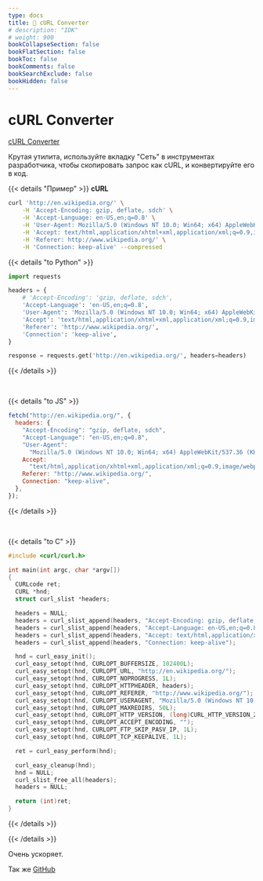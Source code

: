 ```yaml
---
type: docs
title: 🔷 cURL Converter
# description: "IDK"
# weight: 900
bookCollapseSection: false
bookFlatSection: false
bookToc: false
bookComments: false
bookSearchExclude: false
bookHidden: false
---
```


# cURL Converter

[cURL Converter](https://curlconverter.com/?nt)

Крутая утилита, используйте вкладку "Сеть" в инструментах разработчика, чтобы скопировать запрос как cURL, и конвертируйте его в код.

{{< details "Пример" >}}
**cURL**

```bash
curl 'http://en.wikipedia.org/' \
    -H 'Accept-Encoding: gzip, deflate, sdch' \
    -H 'Accept-Language: en-US,en;q=0.8' \
    -H 'User-Agent: Mozilla/5.0 (Windows NT 10.0; Win64; x64) AppleWebKit/537.36 (KHTML, like Gecko) Chrome/125.0.0.0 Safari/537.36 Edg/125.0.0.0' \
    -H 'Accept: text/html,application/xhtml+xml,application/xml;q=0.9,image/webp,*/*;q=0.8' \
    -H 'Referer: http://www.wikipedia.org/' \
    -H 'Connection: keep-alive' --compressed
```

{{< details "to Python" >}}

```python
import requests

headers = {
    # 'Accept-Encoding': 'gzip, deflate, sdch',
    'Accept-Language': 'en-US,en;q=0.8',
    'User-Agent': 'Mozilla/5.0 (Windows NT 10.0; Win64; x64) AppleWebKit/537.36 (KHTML, like Gecko) Chrome/125.0.0.0 Safari/537.36 Edg/125.0.0.0',
    'Accept': 'text/html,application/xhtml+xml,application/xml;q=0.9,image/webp,*/*;q=0.8',
    'Referer': 'http://www.wikipedia.org/',
    'Connection': 'keep-alive',
}

response = requests.get('http://en.wikipedia.org/', headers=headers)
```

{{< /details >}}

<br>

{{< details "to JS" >}}

```js
fetch("http://en.wikipedia.org/", {
  headers: {
    "Accept-Encoding": "gzip, deflate, sdch",
    "Accept-Language": "en-US,en;q=0.8",
    "User-Agent":
      "Mozilla/5.0 (Windows NT 10.0; Win64; x64) AppleWebKit/537.36 (KHTML, like Gecko) Chrome/125.0.0.0 Safari/537.36 Edg/125.0.0.0",
    Accept:
      "text/html,application/xhtml+xml,application/xml;q=0.9,image/webp,*/*;q=0.8",
    Referer: "http://www.wikipedia.org/",
    Connection: "keep-alive",
  },
});
```

{{< /details >}}

<br>

{{< details "to C" >}}

```cpp
#include <curl/curl.h>

int main(int argc, char *argv[])
{
  CURLcode ret;
  CURL *hnd;
  struct curl_slist *headers;

  headers = NULL;
  headers = curl_slist_append(headers, "Accept-Encoding: gzip, deflate, sdch");
  headers = curl_slist_append(headers, "Accept-Language: en-US,en;q=0.8");
  headers = curl_slist_append(headers, "Accept: text/html,application/xhtml+xml,application/xml;q=0.9,image/webp,*/*;q=0.8");
  headers = curl_slist_append(headers, "Connection: keep-alive");

  hnd = curl_easy_init();
  curl_easy_setopt(hnd, CURLOPT_BUFFERSIZE, 102400L);
  curl_easy_setopt(hnd, CURLOPT_URL, "http://en.wikipedia.org/");
  curl_easy_setopt(hnd, CURLOPT_NOPROGRESS, 1L);
  curl_easy_setopt(hnd, CURLOPT_HTTPHEADER, headers);
  curl_easy_setopt(hnd, CURLOPT_REFERER, "http://www.wikipedia.org/");
  curl_easy_setopt(hnd, CURLOPT_USERAGENT, "Mozilla/5.0 (Windows NT 10.0; Win64; x64) AppleWebKit/537.36 (KHTML, like Gecko) Chrome/125.0.0.0 Safari/537.36 Edg/125.0.0.0");
  curl_easy_setopt(hnd, CURLOPT_MAXREDIRS, 50L);
  curl_easy_setopt(hnd, CURLOPT_HTTP_VERSION, (long)CURL_HTTP_VERSION_2TLS);
  curl_easy_setopt(hnd, CURLOPT_ACCEPT_ENCODING, "");
  curl_easy_setopt(hnd, CURLOPT_FTP_SKIP_PASV_IP, 1L);
  curl_easy_setopt(hnd, CURLOPT_TCP_KEEPALIVE, 1L);

  ret = curl_easy_perform(hnd);

  curl_easy_cleanup(hnd);
  hnd = NULL;
  curl_slist_free_all(headers);
  headers = NULL;

  return (int)ret;
}
```

{{< /details >}}

{{< /details >}}

Очень ускоряет.

Так же [GitHub](https://github.com/curlconverter/curlconverter/?nt)
